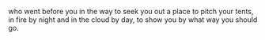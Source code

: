 who went before you in the way to seek you out a place to pitch your tents, in fire by night and in the cloud by day, to show you by what way you should go.
